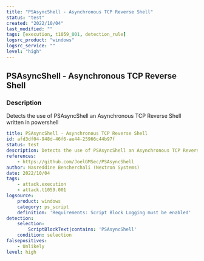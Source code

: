 ```yaml
---
title: "PSAsyncShell - Asynchronous TCP Reverse Shell"
status: "test"
created: "2022/10/04"
last_modified: ""
tags: [execution, t1059_001, detection_rule]
logsrc_product: "windows"
logsrc_service: ""
level: "high"
---
```


## PSAsyncShell - Asynchronous TCP Reverse Shell

### Description

Detects the use of PSAsyncShell an Asynchronous TCP Reverse Shell written in powershell

```yml
title: PSAsyncShell - Asynchronous TCP Reverse Shell
id: afd3df04-948d-46f6-ae44-25966c44b97f
status: test
description: Detects the use of PSAsyncShell an Asynchronous TCP Reverse Shell written in powershell
references:
    - https://github.com/JoelGMSec/PSAsyncShell
author: Nasreddine Bencherchali (Nextron Systems)
date: 2022/10/04
tags:
    - attack.execution
    - attack.t1059.001
logsource:
    product: windows
    category: ps_script
    definition: 'Requirements: Script Block Logging must be enabled'
detection:
    selection:
        ScriptBlockText|contains: 'PSAsyncShell'
    condition: selection
falsepositives:
    - Unlikely
level: high

```
